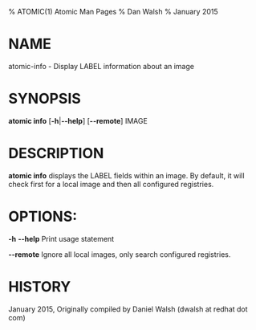 % ATOMIC(1) Atomic Man Pages
% Dan Walsh
% January 2015
# NAME
atomic-info - Display LABEL information about an image

# SYNOPSIS
**atomic info**
[**-h**|**--help**]
[**--remote**]
IMAGE

# DESCRIPTION
**atomic info** displays the LABEL fields within an image. By default, it
will check first for a local image and then all configured registries.

# OPTIONS:
**-h** **--help**
  Print usage statement

**--remote**
  Ignore all local images, only search configured registries.

# HISTORY
January 2015, Originally compiled by Daniel Walsh (dwalsh at redhat dot com)
